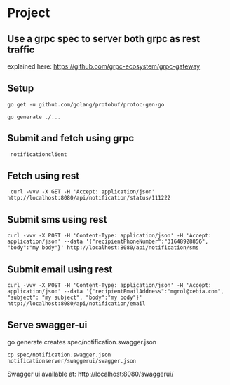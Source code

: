 # Project


## Use a grpc spec to server both grpc as rest traffic

explained here: https://github.com/grpc-ecosystem/grpc-gateway


## Setup

    go get -u github.com/golang/protobuf/protoc-gen-go
    
    go generate ./...
    

## Submit and fetch using grpc
 
     notificationclient
    
## Fetch using rest

     curl -vvv -X GET -H 'Accept: application/json' http://localhost:8080/api/notification/status/111222

## Submit sms using rest

    curl -vvv -X POST -H 'Content-Type: application/json' -H 'Accept: application/json' --data '{"recipientPhoneNumber":"31648928856", "body":"my body"}' http://localhost:8080/api/notification/sms

## Submit email using rest

    curl -vvv -X POST -H 'Content-Type: application/json' -H 'Accept: application/json' --data '{"recipientEmailAddress":"mgrol@xebia.com", "subject": "my subject", "body":"my body"}' http://localhost:8080/api/notification/email

## Serve swagger-ui

go generate creates spec/notification.swagger.json

    cp spec/notification.swagger.json notificationserver/swaggerui/swagger.json
    
Swagger ui available at: http://localhost:8080/swaggerui/